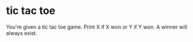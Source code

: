 # tic tac toe

You're given a tic tac toe game.
Print X if X won or Y if Y won.
A winner will always exist.
